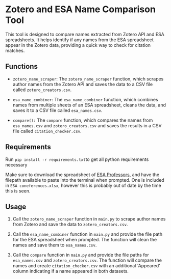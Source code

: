 # Zotero and ESA Name Comparison Tool

This tool is designed to compare names extracted from Zotero API and ESA spreadsheets. It helps identify if any names from the ESA spreadsheet appear in the Zotero data, providing a quick way to check for citation matches.

## Functions

- `zotero_name_scraper`: The `zotero_name_scraper` function, which scrapes author names from the Zotero API and saves the data to a CSV file called `zotero_creators.csv`.

- `esa_name_combiner`: The `esa_name_combiner` function, which combines names from multiple sheets of an ESA spreadsheet, cleans the data, and saves it to a CSV file called `esa_names.csv`.

- `compare():` The `compare` function, which compares the names from `esa_names.csv` and `zotero_creators.csv` and saves the results in a CSV file called `citation_checker.csv`.
## Requirements
 Run `pip install -r requirements.txt`to get all python requirements necessary
 
Make sure to download the spreadsheet of [ESA Professors](https://docs.google.com/spreadsheets/d/10CFTJkILtICKeVCvfSEqjr7c5aV04xPMcVCIq8LAZHE/edit#gid=951395880), and have the filepath available to paste into the terminal when prompted. One is included in `ESA coneferences.xlsx`, however this is probably out of date by the time this is seen.

## Usage

1. Call the `zotero_name_scraper` function in `main.py` to scrape author names from Zotero and save the data to `zotero_creators.csv`.

2. Call the `esa_name_combiner` function in `main.py` and provide the file path for the ESA spreadsheet when prompted. The function will clean the names and save them to `esa_names.csv`.

3. Call the `compare` function in `main.py` and provide the file paths for `esa_names.csv` and `zotero_creators.csv`. The function will compare the names and create `citation_checker.csv` with an additional 'Appeared' column indicating if a name appeared in both datasets.



